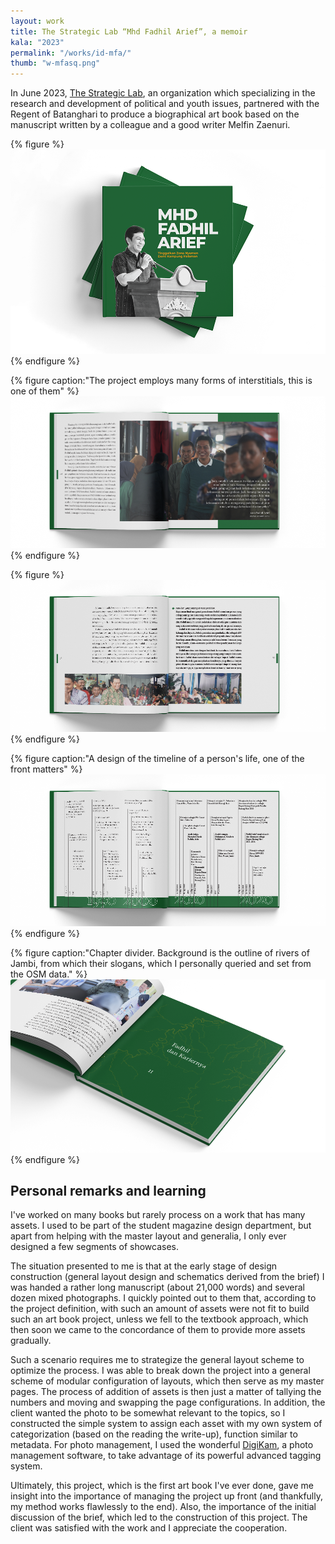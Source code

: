 ```yaml
---
layout: work
title: The Strategic Lab “Mhd Fadhil Arief”, a memoir
kala: "2023"
permalink: "/works/id-mfa/"
thumb: "w-mfasq.png"
---
```


In June 2023, [The Strategic Lab](https://linktr.ee/Thestrategiclab), an organization which specializing in the research and development of political and youth issues, partnered with the Regent of Batanghari to produce a biographical art book based on the manuscript written by a colleague and a good writer Melfin Zaenuri.

{% figure %}
![book cover](/assets/img/w-mfa-cov.png)
{% endfigure %}

{% figure caption:"The project employs many forms of interstitials, this is one of them" %}
![a showcase of one of the interstitials](/assets/img/w-mfa-c.png)
{% endfigure %}

{% figure %}
![a sample of the page](/assets/img/w-mfa-b.png)
{% endfigure %}

{% figure caption:"A design of the timeline of a person's life, one of the front matters" %}
![a design of timeline](/assets/img/w-mfa-a.png)
{% endfigure %}

{% figure caption:"Chapter divider. Background is the outline of rivers of Jambi, from which their slogans, which I personally queried and set from the OSM data." %}
![a small art of the chapter divider](/assets/img/w-mfa-cdiv.png)
{% endfigure %}

## Personal remarks and learning

I've worked on many books but rarely process on a work that has many assets. I used to be part of the student magazine design department, but apart from helping with the master layout and generalia, I only ever designed a few segments of showcases.

The situation presented to me is that at the early stage of design construction (general layout design and schematics derived from the brief) I was handed a rather long manuscript (about 21,000 words) and several dozen mixed photographs. I quickly pointed out to them that, according to the project definition, with such an amount of assets were not fit to build such an art book project, unless we fell to the textbook approach, which then soon we came to the concordance of them to provide more assets gradually.

Such a scenario requires me to strategize the general layout scheme to optimize the process. I was able to break down the project into a general scheme of modular configuration of layouts, which then serve as my master pages. The process of addition of assets is then just a matter of tallying the numbers and moving and swapping the page configurations. In addition, the client wanted the photo to be somewhat relevant to the topics, so I constructed the simple system to assign each asset with my own system of categorization (based on the reading the write-up), function similar to metadata. For photo management, I used the wonderful [DigiKam](https://www.digikam.org/), a photo management software, to take advantage of its powerful advanced tagging system.

Ultimately, this project, which is the first art book I've ever done, gave me insight into the importance of managing the project up front (and thankfully, my method works flawlessly to the end). Also, the importance of the initial discussion of the brief, which led to the construction of this project. The client was satisfied with the work and I appreciate the cooperation.
